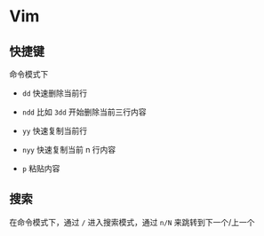 # Vim



## 快捷键

命令模式下

- `dd` 快速删除当前行
- `ndd` 比如 `3dd` 开始删除当前三行内容

- `yy` 快速复制当前行
- `nyy` 快速复制当前 n 行内容
- `p` 粘贴内容



## 搜索

在命令模式下，通过 `/` 进入搜索模式，通过 `n/N` 来跳转到下一个/上一个